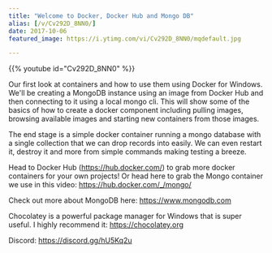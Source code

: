 ```yaml
---
title: "Welcome to Docker, Docker Hub and Mongo DB"
alias: [/v/Cv292D_8NN0/]
date: 2017-10-06
featured_image: https://i.ytimg.com/vi/Cv292D_8NN0/mqdefault.jpg

---
```


{{% youtube id="Cv292D_8NN0" %}}

Our first look at containers and how to use them using Docker for Windows. We'll be creating a MongoDB instance using an image from Docker Hub and then connecting to it using a local mongo cli. This will show some of the basics of how to create a docker component including pulling images, browsing available images and starting new containers from those images.

The end stage is a simple docker container running a mongo database with a single collection that we can drop records into easily. We can even restart it, destroy it and more from simple commands making testing a breeze.

Head to Docker Hub (https://hub.docker.com/) to grab more docker containers for your own projects! Or head here to grab the Mongo container we use in this video: https://hub.docker.com/_/mongo/

Check out more about MongoDB here: https://www.mongodb.com

Chocolatey is a powerful package manager for Windows that is super useful. I highly recommend it: https://chocolatey.org

Discord: https://discord.gg/hU5Kq2u